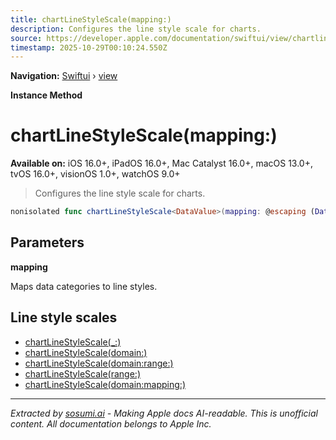 ```yaml
---
title: chartLineStyleScale(mapping:)
description: Configures the line style scale for charts.
source: https://developer.apple.com/documentation/swiftui/view/chartlinestylescale(mapping:)
timestamp: 2025-10-29T00:10:24.550Z
---
```


**Navigation:** [Swiftui](/documentation/swiftui) › [view](/documentation/swiftui/view)

**Instance Method**

# chartLineStyleScale(mapping:)

**Available on:** iOS 16.0+, iPadOS 16.0+, Mac Catalyst 16.0+, macOS 13.0+, tvOS 16.0+, visionOS 1.0+, watchOS 9.0+

> Configures the line style scale for charts.

```swift
nonisolated func chartLineStyleScale<DataValue>(mapping: @escaping (DataValue) -> StrokeStyle) -> some View where DataValue : Plottable
```

## Parameters

**mapping**

Maps data categories to line styles.



## Line style scales

- [chartLineStyleScale(_:)](/documentation/swiftui/view/chartlinestylescale(_:))
- [chartLineStyleScale(domain:)](/documentation/swiftui/view/chartlinestylescale(domain:))
- [chartLineStyleScale(domain:range:)](/documentation/swiftui/view/chartlinestylescale(domain:range:))
- [chartLineStyleScale(range:)](/documentation/swiftui/view/chartlinestylescale(range:))
- [chartLineStyleScale(domain:mapping:)](/documentation/swiftui/view/chartlinestylescale(domain:mapping:))

---

*Extracted by [sosumi.ai](https://sosumi.ai) - Making Apple docs AI-readable.*
*This is unofficial content. All documentation belongs to Apple Inc.*
